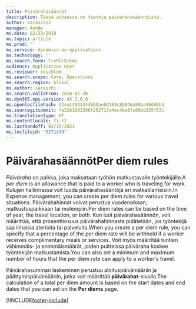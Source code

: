 ```yaml
---
title: Päivärahasäännöt
description: Tässä aiheessa on tietoja päivärahasäännöistä.
author: saraschi2
manager: AnnBe
ms.date: 02/23/2018
ms.topic: article
ms.prod: ''
ms.service: dynamics-ax-applications
ms.technology: ''
ms.search.form: TrvPerDiems
audience: Application User
ms.reviewer: roschlom
ms.search.scope: Core, Operations
ms.search.region: Global
ms.author: saraschi
ms.search.validFrom: 2016-02-28
ms.dyn365.ops.version: AX 7.0.0
ms.openlocfilehash: 32ea14941344660ae0d384c8b046a50ba98d46bd
ms.sourcegitcommit: fa32b1893286f20271fa4ec4be8fc68bd135f53c
ms.translationtype: HT
ms.contentlocale: fi-FI
ms.lasthandoff: 02/15/2021
ms.locfileid: "5271439"
---
```

# <a name="per-diem-rules"></a><span data-ttu-id="473ea-103">Päivärahasäännöt</span><span class="sxs-lookup"><span data-stu-id="473ea-103">Per diem rules</span></span>

<span data-ttu-id="473ea-104">*Päiväraha* on palkka, joka maksetaan työhön matkustavalle työntekijälle.</span><span class="sxs-lookup"><span data-stu-id="473ea-104">A *per diem* is an allowance that is paid to a worker who is traveling for work.</span></span> <span data-ttu-id="473ea-105">Kulujen hallinnassa voit luoda päivärahasääntöjä eri matkatilanteisiin.</span><span class="sxs-lookup"><span data-stu-id="473ea-105">In Expense management, you can create per diem rules for various travel situations.</span></span> <span data-ttu-id="473ea-106">Päivärahahinnat voivat perustua vuodenaikaan, matkustuspaikkaan tai molempiin.</span><span class="sxs-lookup"><span data-stu-id="473ea-106">Per diem rates can be based on the time of year, the travel location, or both.</span></span> <span data-ttu-id="473ea-107">Kun luot päivärahasäännön, voit määrittää, että prosenttiosuus päivärahahinnasta pidätetään, jos työntekijä saa ilmaisia aterioita tai palveluita.</span><span class="sxs-lookup"><span data-stu-id="473ea-107">When you create a per diem rule, you can specify that a percentage of the per diem rate will be withheld if a worker receives complimentary meals or services.</span></span> <span data-ttu-id="473ea-108">Voit myös määrittää tuntien vähimmäis- ja enimmäismäärät, joiden puitteissa päiväraha koskee työntekijän matkustamista.</span><span class="sxs-lookup"><span data-stu-id="473ea-108">You can also set a minimum and maximum number of hours that the per diem rate can apply to a worker's travel.</span></span>

<span data-ttu-id="473ea-109">Päivärahasumman laskeminen perustuu aloituspäivämääriin ja päättymispäivämääriin, jotka voit määrittää **päivärahat**-sivulla.</span><span class="sxs-lookup"><span data-stu-id="473ea-109">The calculation of a total per diem amount is based on the start dates and end dates that you can set on the **Per diems** page.</span></span>


[!INCLUDE[footer-include](../includes/footer-banner.md)]